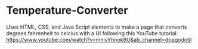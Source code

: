 # Temperature-Converter
Uses HTML, CSS, and Java Script elements to make a page that converts degrees fahrenheit to celcius with a UI following this YouTube tutorial: 
https://www.youtube.com/watch?v=mnivYhnok8U&ab_channel=doggodotjl



